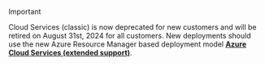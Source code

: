 > [!IMPORTANT]
> Cloud Services (classic) is now deprecated for new customers and will be retired on August 31st, 2024 for all customers. New deployments should use the new Azure Resource Manager based deployment model **[Azure Cloud Services (extended support)](../cloud-services-extended-support/overview.md)**.